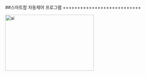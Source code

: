 ##스마트팜 자동제어 프로그램
+++++++++++++++++++++++++++

<img width="283" height="178" alt="ai" src="https://github.com/user-attachments/assets/8f50b746-3370-4900-bb13-4c045da8e09e" />
